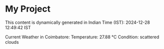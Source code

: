 # My Project

This content is dynamically generated in Indian Time (IST): 2024-12-28 12:49:42 IST


Current Weather in Coimbatore:
Temperature: 27.88 °C
Condition: scattered clouds
